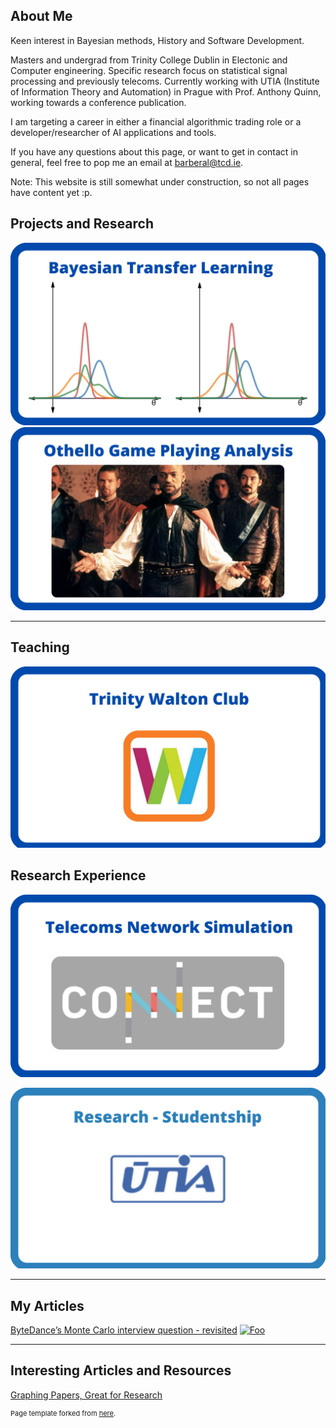 ## About Me
Keen interest in Bayesian methods, History and Software Development.

Masters and undergrad from Trinity College Dublin in Electonic and Computer engineering. Specific research focus on statistical signal processing and previously telecoms. Currently working with UTIA (Institute of Information Theory and Automation) in Prague with Prof. Anthony Quinn, working towards a conference publication.

I am targeting a career in either a financial algorithmic trading role or a developer/researcher of AI applications and tools.

If you have any questions about this page, or want to get in contact in general, feel free to pop me an email at <barberal@tcd.ie>.

Note: This website is still somewhat under construction, so not all pages have content yet :p.
## Projects and Research

[![BTL](images/btl.png?raw=true)](/btl) [![Othello](images/Othello.png?raw=true)](/othello)

---

## Teaching

[![TWC](images/twc.png?raw=true)](/walton)

## Research Experience

[![CONNECT](images/connect.png?raw=true)](/connect)

[![UTIA](images/utia.png?raw=true)](/utia)

---

## My Articles

[ByteDance’s Monte Carlo interview question - revisited](https://medium.com/@barberal/bytedance-monte-carlo-interview-question-revisited-882ea89eca0)
<a href="https://medium.com/@barberal/bytedance-monte-carlo-interview-question-revisited-882ea89eca0" rel="medium article ByteDance">![Foo](https://miro.medium.com/max/1280/0*rFu2uPAlSYKoijan.jpeg)</a>

---

## Interesting Articles and Resources
[Graphing Papers, Great for Research](https://www.connectedpapers.com/)


<p style="font-size:11px">Page template forked from <a href="https://github.com/evanca/quick-portfolio">here</a>.</p>
<!-- Remove above link if you don't want to attibute -->
